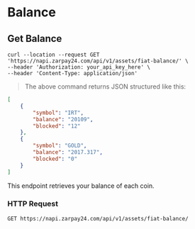 

# Balance

## Get Balance

```shell
curl --location --request GET 'https://napi.zarpay24.com/api/v1/assets/fiat-balance/' \
--header 'Authorization: your_api_key_here' \
--header 'Content-Type: application/json'
```

> The above command returns JSON structured like this:

```json
[
    {
        "symbol": "IRT",
        "balance": "20109",
        "blocked": "12"
    },
    {
        "symbol": "GOLD",
        "balance": "2017.317",
        "blocked": "0"
    }
]
```

This endpoint retrieves your balance of each coin.
### HTTP Request

`GET https://napi.zarpay24.com/api/v1/assets/fiat-balance/`
